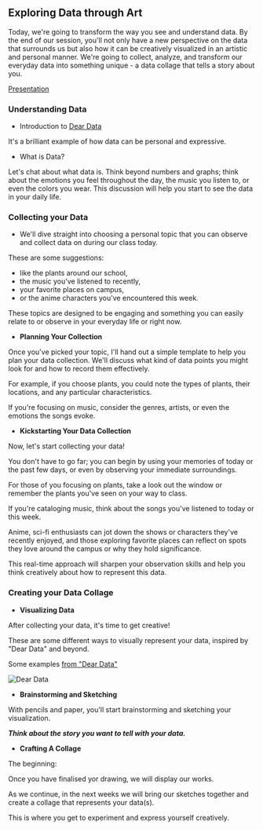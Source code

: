## Exploring Data through Art

Today, we're going to transform the way you see and understand data. By the end of our session, you'll not only have a new perspective on the data that surrounds us but also how it can be creatively visualized in an artistic and personal manner. We're going to collect, analyze, and transform our everyday data into something unique - a data collage that tells a story about you.

[Presentation](https://www.canva.com/design/DAF_bK73PxY/6lN9TOheu6CTi-LJ_Nd-4w/view?utm_content=DAF_bK73PxY&utm_campaign=designshare&utm_medium=link&utm_source=editor)

### Understanding Data

* Introduction to [Dear Data](http://www.dear-data.com/theproject)

It's a brilliant example of how data can be personal and expressive.

* What is Data? 

Let's chat about what data is. 
Think beyond numbers and graphs; think about the emotions you feel throughout the day, the music you listen to, or even the colors you wear. This discussion will help you start to see the data in your daily life.

### Collecting your Data

* We'll dive straight into choosing a personal topic that you can observe and collect data on during our class today. 

These are some suggestions: 
- like the plants around our school, 
- the music you've listened to recently, 
- your favorite places on campus, 
- or the anime characters you've encountered this week. 

These topics are designed to be engaging and something you can easily relate to or observe in your everyday life or right now.

* **Planning Your Collection** 

Once you've picked your topic, I'll hand out a simple template to help you plan your data collection. We'll discuss what kind of data points you might look for and how to record them effectively. 

For example, if you choose plants, you could note the types of plants, their locations, and any particular characteristics. 

If you're focusing on music, consider the genres, artists, or even the emotions the songs evoke.

* **Kickstarting Your Data Collection**

Now, let's start collecting your data! 

You don't have to go far; you can begin by using your memories of today or the past few days, or even by observing your immediate surroundings. 

For those of you focusing on plants, take a look out the window or remember the plants you've seen on your way to class. 

If you're cataloging music, think about the songs you've listened to today or this week. 

Anime, sci-fi enthusiasts can jot down the shows or characters they've recently enjoyed, and those exploring favorite places can reflect on spots they love around the campus or why they hold significance. 

This real-time approach will sharpen your observation skills and help you think creatively about how to represent this data.

### Creating your Data Collage

* **Visualizing Data**

After collecting your data, it's time to get creative! 

These are some different ways to visually represent your data, inspired by "Dear Data" and beyond.

Some examples [from "Dear Data"](https://fivethirtyeight.com/features/dear-data-and-fivethirtyeight-want-you-to-visualize-your-podcast-habits/)

![Dear Data](DearData.png)

* **Brainstorming and Sketching**

With pencils and paper, you'll start brainstorming and sketching your visualization. 

***Think about the story you want to tell with your data.***

* **Crafting A Collage**

The beginning:

Once you have finalised yor drawing, we will display our works. 


As we continue, in the next weeks we will bring our sketches together and create a collage that represents your data(s). 

This is where you get to experiment and express yourself creatively.